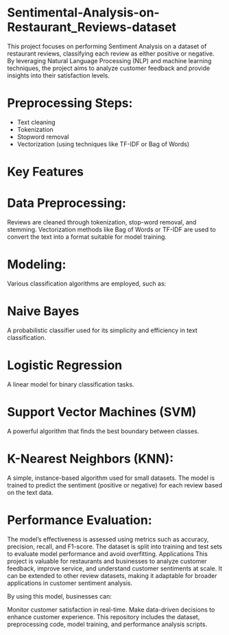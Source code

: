 # Sentimental-Analysis-on-Restaurant_Reviews-dataset
This project focuses on performing Sentiment Analysis on a dataset of restaurant reviews, classifying each review as either positive or negative. By leveraging Natural Language Processing (NLP) and machine learning techniques, the project aims to analyze customer feedback and provide insights into their satisfaction levels.
# Preprocessing Steps:
* Text cleaning
* Tokenization
* Stopword removal
* Vectorization (using techniques like TF-IDF or Bag of Words)
# Key Features
# Data Preprocessing:

Reviews are cleaned through tokenization, stop-word removal, and stemming.
Vectorization methods like Bag of Words or TF-IDF are used to convert the text into a format suitable for model training.
# Modeling:

Various classification algorithms are employed, such as:
# Naive Bayes
A probabilistic classifier used for its simplicity and efficiency in text classification.
# Logistic Regression
A linear model for binary classification tasks.
# Support Vector Machines (SVM)
 A powerful algorithm that finds the best boundary between classes.
# K-Nearest Neighbors (KNN): 
A simple, instance-based algorithm used for small datasets.
The model is trained to predict the sentiment (positive or negative) for each review based on the text data.
# Performance Evaluation:

The model’s effectiveness is assessed using metrics such as accuracy, precision, recall, and F1-score.
The dataset is split into training and test sets to evaluate model performance and avoid overfitting.
Applications
This project is valuable for restaurants and businesses to analyze customer feedback, improve service, and understand customer sentiments at scale. It can be extended to other review datasets, making it adaptable for broader applications in customer sentiment analysis.

By using this model, businesses can:

Monitor customer satisfaction in real-time.
Make data-driven decisions to enhance customer experience.
This repository includes the dataset, preprocessing code, model training, and performance analysis scripts.
